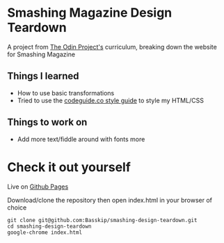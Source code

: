 # Smashing Magazine Design Teardown

A project from [The Odin Project's](https://www.theodinproject.com/courses/html5-and-css3/lessons/design-teardown) curriculum, breaking down the website for Smashing Magazine

## Things I learned
* How to use basic transformations
* Tried to use the [codeguide.co style guide](https://codeguide.co/#css) to style my HTML/CSS

## Things to work on
* Add more text/fiddle around with fonts more

# Check it out yourself

Live on [Github Pages](http://basskip.com/smashing-design-teardown)

Download/clone the repository then open index.html in your browser of choice

```
git clone git@github.com:Basskip/smashing-design-teardown.git
cd smashing-design-teardown
google-chrome index.html
```